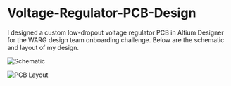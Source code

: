 # Voltage-Regulator-PCB-Design

I designed a custom low-dropout voltage regulator PCB in Altium Designer for the WARG design team onboarding challenge. Below are the schematic and layout of my design.

![Schematic](https://github.com/user-attachments/assets/fbd12106-a57c-4ede-b806-5d10ddd7fc45)

![PCB Layout](https://github.com/user-attachments/assets/118389d8-8c92-4079-a357-e1e06e6e31cc)
